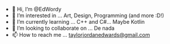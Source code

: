 - 👋 Hi, I’m @EdWordy
- 👀 I’m interested in ... Art, Design, Programming (and more :D!)
- 🌱 I’m currently learning ... C++ and C#... Maybe Kotlin
- 💞️ I’m looking to collaborate on ... De nada
- 📫 How to reach me ... taylorjordanedwards@gmail.com

<!---
EdWordy/EdWordy is a ✨ special ✨ repository because its `README.md` (this file) appears on your GitHub profile.
You can click the Preview link to take a look at your changes.
--->
